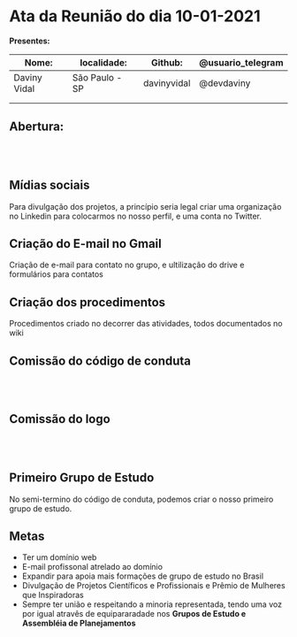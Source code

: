 # Ata da Reunião do dia 10-01-2021

**Presentes:**

|Nome:  |localidade:   |Github:   |@usuario_telegram  | 
|---|---|---|---|
|Daviny Vidal   |São Paulo - SP   |davinyvidal   |@devdaviny   |
|   |   |   |   |
|   |   |   |   |


## Abertura:

<BR><BR>

## Mídias sociais

Para divulgação dos projetos, a princípio seria legal criar uma organização no Linkedin para colocarmos no nosso perfil, e uma conta no Twitter.
  
## Criação do E-mail no Gmail

Criação de e-mail para contato no grupo, e ultilização do drive e formulários para contatos
  
## Criação dos procedimentos

Procedimentos criado no decorrer das atividades, todos documentados no wiki

## Comissão do código de conduta

<BR><BR>

## Comissão do logo

<BR><BR>

## Primeiro Grupo de Estudo

No semi-termino do código de conduta, podemos criar o nosso primeiro grupo de estudo.

## Metas

- Ter um domínio web
- E-mail profissonal atrelado ao domínio
- Expandir para apoia mais formações de grupo de estudo no Brasil
- Divulgação de Projetos Científicos e Profissionais e Prêmio de Mulheres que Inspiradoras
- Sempre ter união e respeitando a minoria representada, tendo uma voz por igual atravês de equipararadade nos **Grupos de Estudo e Assembléia de Planejamentos**
